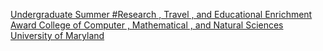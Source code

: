 [Undergraduate Summer #Research , Travel , and Educational Enrichment Award   College of Computer , Mathematical , and Natural Sciences   University of Maryland](https://qi.tc/qi/116994)